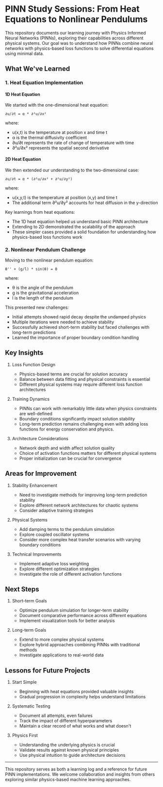 # PINN Study Sessions: From Heat Equations to Nonlinear Pendulums

This repository documents our learning journey with Physics Informed Neural Networks (PINNs), exploring their capabilities across different physical systems. Our goal was to understand how PINNs combine neural networks with physics-based loss functions to solve differential equations using minimal data.

## What We've Learned

### 1. Heat Equation Implementation

#### 1D Heat Equation
We started with the one-dimensional heat equation:

```
∂u/∂t = α * ∂²u/∂x²
```
where:
- u(x,t) is the temperature at position x and time t
- α is the thermal diffusivity coefficient
- ∂u/∂t represents the rate of change of temperature with time
- ∂²u/∂x² represents the spatial second derivative

#### 2D Heat Equation
We then extended our understanding to the two-dimensional case:

```
∂u/∂t = α * (∂²u/∂x² + ∂²u/∂y²)
```
where:
- u(x,y,t) is the temperature at position (x,y) and time t
- The additional term ∂²u/∂y² accounts for heat diffusion in the y-direction

Key learnings from heat equations:
- The 1D heat equation helped us understand basic PINN architecture
- Extending to 2D demonstrated the scalability of the approach
- These simpler cases provided a solid foundation for understanding how physics-based loss functions work

### 2. Nonlinear Pendulum Challenge
Moving to the nonlinear pendulum equation:

```
θ'' + (g/l) * sin(θ) = 0
```
where:
- θ is the angle of the pendulum
- g is the gravitational acceleration
- l is the length of the pendulum

This presented new challenges:
- Initial attempts showed rapid decay despite the undamped physics
- Multiple iterations were needed to achieve stability
- Successfully achieved short-term stability but faced challenges with long-term predictions
- Learned the importance of proper boundary condition handling

## Key Insights

1. Loss Function Design
   - Physics-based terms are crucial for solution accuracy
   - Balance between data fitting and physical constraints is essential
   - Different physical systems may require different loss function architectures

2. Training Dynamics
   - PINNs can work with remarkably little data when physics constraints are well-defined
   - Boundary conditions significantly impact solution stability
   - Long-term prediction remains challenging even with adding loss functions for energy conservation and physics. 

3. Architecture Considerations
   - Network depth and width affect solution quality
   - Choice of activation functions matters for different physical systems
   - Proper initialization can be crucial for convergence

## Areas for Improvement

1. Stability Enhancement
   - Need to investigate methods for improving long-term prediction stability
   - Explore different network architectures for chaotic systems
   - Consider adaptive training strategies

2. Physical Systems
   - Add damping terms to the pendulum simulation
   - Explore coupled oscillator systems
   - Consider more complex heat transfer scenarios with varying boundary conditions

3. Technical Improvements
   - Implement adaptive loss weighting
   - Explore different optimization strategies
   - Investigate the role of different activation functions

## Next Steps

1. Short-term Goals
   - Optimize pendulum simulation for longer-term stability
   - Document comparative performance across different equations
   - Implement visualization tools for better analysis

2. Long-term Goals
   - Extend to more complex physical systems
   - Explore hybrid approaches combining PINNs with traditional methods
   - Investigate applications to real-world data

## Lessons for Future Projects

1. Start Simple
   - Beginning with heat equations provided valuable insights
   - Gradual progression in complexity helps understand limitations

2. Systematic Testing
   - Document all attempts, even failures
   - Track the impact of different hyperparameters
   - Maintain a clear record of what works and what doesn't

3. Physics First
   - Understanding the underlying physics is crucial
   - Validate results against known physical principles
   - Use physical intuition to guide architecture decisions

---

This repository serves as both a learning log and a reference for future PINN implementations. We welcome collaboration and insights from others exploring similar physics-based machine learning approaches.
